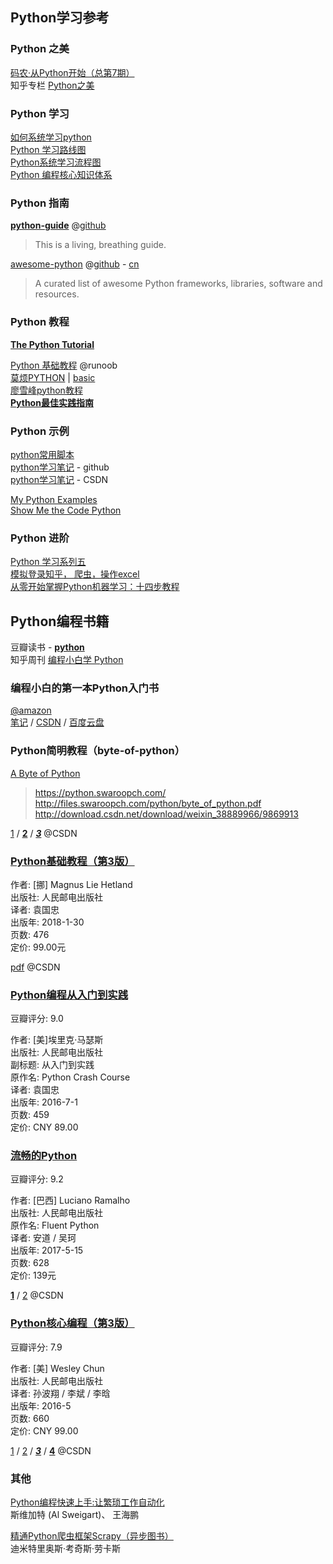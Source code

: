 
## Python学习参考
### Python 之美
[码农·从Python开始（总第7期）](http://download.csdn.net/download/haiyoung/9356897)  
知乎专栏 [Python之美](https://zhuanlan.zhihu.com/python-cn)  

### Python 学习
[如何系统学习python](http://www.xuliangwei.com/xubusi/956.html)  
[Python 学习路线图](http://www.apachecn.org/map/10.html)  
[Python系统学习流程图](https://www.toutiao.com/a6536174274070184462/)  
[Python 编程核心知识体系](https://woaielf.github.io/2017/06/13/python3-all/)  

### Python 指南
[**python-guide**](http://docs.python-guide.org/en/latest/) @[github](https://github.com/kennethreitz/python-guide)  

> This is a living, breathing guide.  

[awesome-python](https://awesome-python.com/) @[github](https://github.com/vinta/awesome-python) - [cn](https://github.com/jobbole/awesome-python-cn)  

> A curated list of awesome Python frameworks, libraries, software and resources.

### Python 教程
[**The Python Tutorial**](https://docs.python.org/3.6/tutorial/)  

[Python 基础教程](http://www.runoob.com/python/python-tutorial.html) @runoob  
[莫烦PYTHON](https://morvanzhou.github.io/) | [basic](https://morvanzhou.github.io/tutorials/python-basic/)  
[廖雪峰python教程](https://www.liaoxuefeng.com/wiki/0014316089557264a6b348958f449949df42a6d3a2e542c000)  
[**Python最佳实践指南**](http://pythonguidecn.readthedocs.io/zh/latest/)  

### Python 示例
[python常用脚本](https://github.com/joe011/python)  
[python学习笔记](https://github.com/xxg1413/python) - github  
[python学习笔记](https://blog.csdn.net/leexide/article/category/1779961) - CSDN  

[My Python Examples](https://github.com/geekcomputers/Python)  
[Show Me the Code Python](https://github.com/Show-Me-the-Code/python)  

### Python 进阶
[Python 学习系列五](https://blog.csdn.net/Jofranks/article/category/1182806)  
[模拟登录知乎， 爬虫，操作excel](https://github.com/injetlee/Python)  
[从零开始掌握Python机器学习：十四步教程]()  

## Python编程书籍
豆瓣读书 - [**python**](https://book.douban.com/subject_search?search_text=python&cat=1001)  
知乎周刊 [编程小白学 Python](https://www.zhihu.com/publications/book/19550511)  

### 编程小白的第一本Python入门书
[@amazon](https://www.amazon.cn/dp/B01I2JGBMQ/ref=sr_1_1?ie=UTF8&qid=1519808694&sr=8-1&keywords=python)  
[笔记](http://blog.csdn.net/ch717828/article/details/70186125) / [CSDN](http://download.csdn.net/download/mapplei/9561729) / [百度云盘](http://www.olecn.com/2397.html)  

### Python简明教程（byte-of-python）
[A Byte of Python](https://book.douban.com/subject/5948760/)

> https://python.swaroopch.com/  
> http://files.swaroopch.com/python/byte_of_python.pdf  
> http://download.csdn.net/download/weixin_38889966/9869913  

[1](http://download.csdn.net/download/fastwind1985/9937770) / [**2**](http://download.csdn.net/download/baoaya/9985593) / [***3***](http://download.csdn.net/download/bmaboowood/10257971) @CSDN  

### [Python基础教程（第3版）](https://book.douban.com/subject/27667375/)
作者: [挪] Magnus Lie Hetland  
出版社: 人民邮电出版社  
译者: 袁国忠  
出版年: 2018-1-30  
页数: 476  
定价: 99.00元  

[pdf](http://download.csdn.net/download/hn2xz110/10226572) @CSDN  

### [Python编程从入门到实践](https://book.douban.com/subject/26829016/)
豆瓣评分: 9.0  

作者: [美]埃里克·马瑟斯  
出版社: 人民邮电出版社  
副标题: 从入门到实践  
原作名: Python Crash Course  
译者: 袁国忠  
出版年: 2016-7-1  
页数: 459  
定价: CNY 89.00  

### [流畅的Python](https://book.douban.com/subject/27028517/)
豆瓣评分: 9.2  

作者: [巴西] Luciano Ramalho  
出版社: 人民邮电出版社  
原作名: Fluent Python  
译者: 安道 / 吴珂   
出版年: 2017-5-15  
页数: 628  
定价: 139元  

[**1**](http://download.csdn.net/download/yuanminbj/10231333) / [2](http://download.csdn.net/download/zhang_xiaomeng/9851181) @CSDN  

### [Python核心编程（第3版）](https://book.douban.com/subject/26801374/)
豆瓣评分: 7.9  

作者: [美] Wesley Chun  
出版社: 人民邮电出版社  
译者: 孙波翔 / 李斌 / 李晗  
出版年: 2016-5  
页数: 660  
定价: CNY 99.00  

[1](http://download.csdn.net/download/jsjxlhy/9706067) / [2](http://download.csdn.net/download/lyiang001/10045953) / [***3***](http://download.csdn.net/download/bbb_sxja59f/10239621) / [**4**](http://download.csdn.net/download/sean09/10203197) @CSDN  

### 其他
[Python编程快速上手:让繁琐工作自动化](https://www.amazon.cn/dp/B01I0XN8XY/ref=sr_1_6?ie=UTF8&qid=1519808694&sr=8-6&keywords=python)  
斯维加特 (Al Sweigart)、 王海鹏

[精通Python爬虫框架Scrapy（异步图书）](https://www.amazon.cn/dp/B079RVP3YC/ref=sr_1_20?ie=UTF8&qid=1519808694&sr=8-20&keywords=python)  
迪米特里奥斯·考奇斯·劳卡斯


